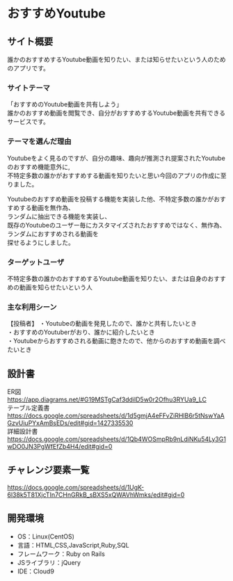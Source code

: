 # おすすめYoutube

## サイト概要
誰かのおすすめするYoutube動画を知りたい、または知らせたいという人のためのアプリです。  

### サイトテーマ
「おすすめのYoutube動画を共有しよう」  
誰かのおすすめ動画を閲覧でき、自分がおすすめするYoutube動画を共有できるサービスです。  

### テーマを選んだ理由
Youtubeをよく見るのですが、自分の趣味、趣向が推測され提案されたYoutubeのおすすめ機能意外に,  
不特定多数の誰かがおすすめする動画を知りたいと思い今回のアプリの作成に至りました。  
  
Youtubeのおすすめ動画を投稿する機能を実装した他、不特定多数の誰かがおすすめする動画を無作為、  
ランダムに抽出できる機能を実装し、  
既存のYoutubeのユーザー毎にカスタマイズされたおすすめではなく、無作為、ランダムにおすすめされる動画を  
探せるようにしました。  

### ターゲットユーザ
不特定多数の誰かのおすすめするYoutube動画を知りたい、または自身のおすすめの動画を知らせたいという人

### 主な利用シーン
【投稿者】
・Youtubeの動画を発見したので、誰かと共有したいとき  
・おすすめのYoutuberがおり、誰かに紹介したいとき  
・Youtubeからおすすめされる動画に飽きたので、他からのおすすめ動画を調べたいとき

## 設計書

ER図  
https://app.diagrams.net/#G19MSTgCaf3ddilD5w0r2Ofhu3RYUa9_LC  
テーブル定義書  
https://docs.google.com/spreadsheets/d/1d5gmjA4eFFvZiRHlB6r5tNswYaAGzvUiuPYxAmBsEDs/edit#gid=1427335530  
詳細設計書  
https://docs.google.com/spreadsheets/d/1Qb4WOSmpRb9nLdiNKu54Ly3G1wDO0JN3PgWfEfZb4H4/edit#gid=0

## チャレンジ要素一覧
<https://docs.google.com/spreadsheets/d/1UgK-6l38k5T81XjcTIn7CHnGRkB_sBXS5xQWAVhWmks/edit#gid=0>

## 開発環境
- OS：Linux(CentOS)
- 言語：HTML,CSS,JavaScript,Ruby,SQL
- フレームワーク：Ruby on Rails
- JSライブラリ：jQuery
- IDE：Cloud9

<!--## 使用素材-->
<!--- 外部サービスの画像素材・音声素材を使用した場合は、必ずサービス名とURLを明記してください。-->
<!--- 使用しない場合は、使用素材の項目をREADMEから削除してください。-->
